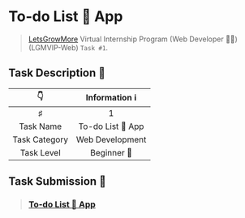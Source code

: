 # To-do List 📃 App

> [LetsGrowMore](https://letsgrowmore.in/) Virtual Internship Program (Web Developer 👨‍💻) (LGMVIP-Web) `Task #1`.

## Task Description 📄

|      👇       |   Information ℹ   |
| :-----------: | :---------------: |
|       ♯       |         1         |
|   Task Name   | To-do List 📃 App |
| Task Category |  Web Development  |
|  Task Level   |    Beginner 🔰    |

## Task Submission 📝

> ### [To-do List 📃 App](https://ixpdk5.csb.app)
